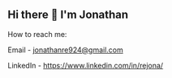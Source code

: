 ## Hi there 👋 I'm Jonathan

How to reach me:

Email - jonathanre924@gmail.com

LinkedIn - https://www.linkedin.com/in/rejona/

<!--
**JonathanRE94/JonathanRE94** is a ✨ _special_ ✨ repository because its `README.md` (this file) appears on your GitHub profile.

Here are some ideas to get you started:

- 🔭 I’m currently working on ...
- 🌱 I’m currently learning ...
- 👯 I’m looking to collaborate on ...
- 🤔 I’m looking for help with ...
- 💬 Ask me about ...
- 📫 How to reach me: ...
- 😄 Pronouns: ...
- ⚡ Fun fact: ...
-->
